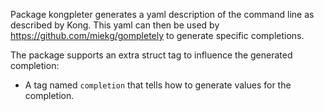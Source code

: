 Package kongpleter generates a yaml description of the command line as described by Kong.
This yaml can then be used by <https://github.com/miekg/gompletely> to generate specific completions.

The package supports an extra struct tag to influence the generated completion:

* A tag named `completion` that tells how to generate values for the completion.
